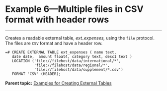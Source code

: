 # Example 6—Multiple files in CSV format with header rows
---

Creates a readable external table, *ext\_expenses,* using the `file` protocol. The files are `CSV` format and have a header row.

```
=# CREATE EXTERNAL TABLE ext_expenses ( name text, 
   date date,  amount float4, category text, desc1 text ) 
   LOCATION ('file://filehost/data/international/*', 
             'file://filehost/data/regional/*',
             'file://filehost/data/supplement/*.csv')
   FORMAT 'CSV' (HEADER);

```

**Parent topic:** [Examples for Creating External Tables](../external/creating-external-tables---examples.html)

